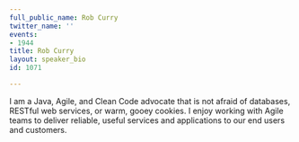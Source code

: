 ```yaml
---
full_public_name: Rob Curry
twitter_name: ''
events:
- 1944
title: Rob Curry
layout: speaker_bio
id: 1071

---
```

I am a Java, Agile, and Clean Code advocate that is not afraid of databases, RESTful web services, or warm, gooey cookies.  I enjoy working with Agile teams to deliver reliable, useful services and applications to our end users and customers.